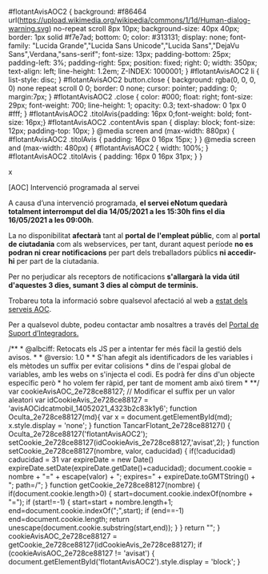 #flotantAvisAOC2 { background: #f86464 url(https://upload.wikimedia.org/wikipedia/commons/1/1d/Human-dialog-warning.svg) no-repeat scroll 8px 10px; background-size: 40px 40px; border: 1px solid #f7e7ad; bottom: 0; color: #313131; display: none; font-family: "Lucida Grande","Lucida Sans Unicode","Lucida Sans","DejaVu Sans",Verdana,"sans-serif"; font-size: 13px; padding-bottom: 25px; padding-left: 3%; padding-right: 5px; position: fixed; right: 0; width: 350px; text-align: left; line-height: 1.2em; Z-INDEX: 1000001; } #flotantAvisAOC2 li { list-style: disc; } #flotantAvisAOC2 button.close { background: rgba(0, 0, 0, 0) none repeat scroll 0 0; border: 0 none; cursor: pointer; padding: 0; margin:7px; } #flotantAvisAOC2 .close { color: #000; float: right; font-size: 29px; font-weight: 700; line-height: 1; opacity: 0.3; text-shadow: 0 1px 0 #fff; } #flotantAvisAOC2 .titolAvis{padding: 16px 0;font-weight: bold; font-size: 16px;} #flotantAvisAOC2 .contentAvis span { display: block; font-size: 12px; padding-top: 10px; } @media screen and (max-width: 880px) { #flotantAvisAOC2 .titolAvis { padding: 16px 0 16px 15px; } } @media screen and (max-width: 480px) { #flotantAvisAOC2 { width: 100%; } #flotantAvisAOC2 .titolAvis { padding: 16px 0 16px 31px; } }

x

\[AOC\] Intervenció programada al servei

A causa d’una intervenció programada, **el servei eNotum quedarà totalment interromput del dia 14/05/2021 a les 15:30h fins el dia 16/05/2021 a les 09:00h**.  
  
La no disponibilitat **afectarà** tant al **portal de l'empleat públic**, com al **portal de ciutadania** com als webservices, per tant, durant aquest període **no es podran ni crear notificacions** per part dels treballadors públics **ni accedir-hi** per part de la ciutadania.  
  
Per no perjudicar als receptors de notificacions **s'allargarà la vida útil d'aquestes 3 dies, sumant 3 dies al còmput de terminis.**  
  
Trobareu tota la informació sobre qualsevol afectació al web a [estat dels serveis AOC](https://www.aoc.cat/estatserveis/).  
  
Per a qualsevol dubte, podeu contactar amb nosaltres a través del [Portal de Suport d’Integradors.](https://www.aoc.cat/portal-suport/)

/\*\* \* @albciff: Retocats els JS per a intentar fer més fàcil la gestió dels avisos. \* \* @versio: 1.0 \* \* S'han afegit als identificadors de les variables i els mètodes un suffix per evitar colisions \* dins de l'espai global de variables, amb les webs on s'injecta el codi. Es podrà fer dins d'un objecte específic però \* ho volem fer ràpid, per tant de moment amb aixó tirem \* \*\*/ var cookieAvisAOC\_2e728ce88127; // Modificar el suffix per un valor aleatori var idCookieAvis\_2e728ce88127 = 'avisAOCidcatmobil\_14052021\_4323b2c83k1y6'; function Oculta\_2e728ce88127(md){ var x = document.getElementById(md); x.style.display = 'none'; } function TancarFlotant\_2e728ce88127() { Oculta\_2e728ce88127('flotantAvisAOC2'); setCookie\_2e728ce88127(idCookieAvis\_2e728ce88127,'avisat',2); } function setCookie\_2e728ce88127(nombre, valor, caducidad) { if(!caducidad) caducidad = 31 var expireDate = new Date() expireDate.setDate(expireDate.getDate()+caducidad); document.cookie = nombre + "=" + escape(valor) + "; expires=" + expireDate.toGMTString() + "; path=/"; } function getCookie\_2e728ce88127(nombre) { if(document.cookie.length>0) { start=document.cookie.indexOf(nombre + "="); if (start!=-1) { start=start + nombre.length+1; end=document.cookie.indexOf(";",start); if (end==-1) end=document.cookie.length; return unescape(document.cookie.substring(start,end)); } } return ""; } cookieAvisAOC\_2e728ce88127 = getCookie\_2e728ce88127(idCookieAvis\_2e728ce88127); if (cookieAvisAOC\_2e728ce88127 != 'avisat') { document.getElementById('flotantAvisAOC2').style.display = 'block'; }